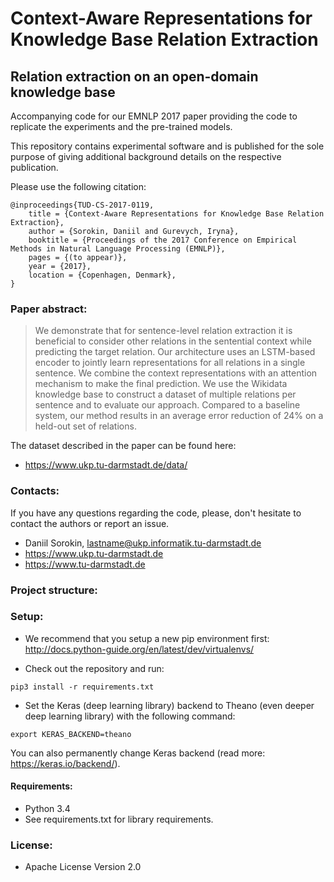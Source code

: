 # Context-Aware Representations for Knowledge Base Relation Extraction

## Relation extraction on an open-domain knowledge base


Accompanying code for our EMNLP 2017 paper providing the code to replicate the experiments and the pre-trained models.
 
This repository contains experimental software and is published for the sole purpose of giving additional background details on the respective publication. 
 
Please use the following citation:

```
@inproceedings{TUD-CS-2017-0119,
	title = {Context-Aware Representations for Knowledge Base Relation Extraction},
	author = {Sorokin, Daniil and Gurevych, Iryna},
	booktitle = {Proceedings of the 2017 Conference on Empirical Methods in Natural Language Processing (EMNLP)},
	pages = {(to appear)},
	year = {2017},
	location = {Copenhagen, Denmark},
}
```

### Paper abstract:
> We demonstrate that for sentence-level relation extraction it is beneficial to consider other relations in the sentential context while predicting the target relation. Our architecture uses an LSTM-based encoder to jointly learn representations for all relations in a single sentence. 
We combine the context representations with an attention mechanism to make the final prediction. 
>We use the Wikidata knowledge base to construct a dataset of multiple relations per sentence and to evaluate our approach. Compared to a baseline system, our method results in an average error reduction of 24\% on a held-out set of relations.



The dataset described in the paper can be found here:
 * https://www.ukp.tu-darmstadt.de/data/
 
 
### Contacts:
If you have any questions regarding the code, please, don't hesitate to contact the authors or report an issue.
  * Daniil Sorokin, lastname@ukp.informatik.tu-darmstadt.de
  * https://www.ukp.tu-darmstadt.de
  * https://www.tu-darmstadt.de
  
### Project structure:


### Setup:

* We recommend that you setup a new pip environment first: http://docs.python-guide.org/en/latest/dev/virtualenvs/ 

* Check out the repository and run:
```
pip3 install -r requirements.txt
```
* Set the Keras (deep learning library) backend to Theano (even deeper deep learning library) with the following command:
```
export KERAS_BACKEND=theano
```
You can also permanently change Keras backend (read more: https://keras.io/backend/).

#### Requirements:
* Python 3.4
* See requirements.txt for library requirements. 

### License:
* Apache License Version 2.0